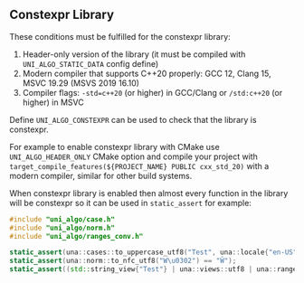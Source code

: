 ## Constexpr Library

These conditions must be fulfilled for the constexpr library:
1. Header-only version of the library (it must be compiled with `UNI_ALGO_STATIC_DATA` config define)
2. Modern compiler that supports C++20 properly: GCC 12, Clang 15, MSVC 19.29 (MSVS 2019 16.10)
3. Compiler flags: `-std=c++20` (or higher) in GCC/Clang or `/std:c++20` (or higher) in MSVC

Define `UNI_ALGO_CONSTEXPR` can be used to check that the library is constexpr.

For example to enable constexpr library with CMake use `UNI_ALGO_HEADER_ONLY` CMake option and compile your project with
`target_compile_features(${PROJECT_NAME} PUBLIC cxx_std_20)` with a modern compiler, similar for other build systems.

When constexpr library is enabled then almost every function in the library will be constexpr so it can be used in `static_assert` for example:

```cpp
#include "uni_algo/case.h"
#include "uni_algo/norm.h"
#include "uni_algo/ranges_conv.h"

static_assert(una::cases::to_uppercase_utf8("Test", una::locale{"en-US"}) == "TEST");
static_assert(una::norm::to_nfc_utf8("W\u0302") == "Ŵ");
static_assert((std::string_view{"Test"} | una::views::utf8 | una::ranges::to_utf16<std::u16string>()) == u"Test");
```
